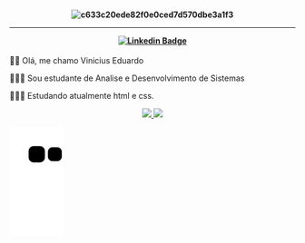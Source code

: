 <h4 align="center">
 
![c633c20ede82f0e0ced7d570dbe3a1f3](https://user-images.githubusercontent.com/70382532/138322189-2db8df52-9dcb-40a0-88a8-c365466bd33d.gif)

<hr>


[![Linkedin Badge](https://img.shields.io/badge/-Linkedin-blue?style=for-the-badge&logo=Linkedin&logoColor=white&link=https://github.com/arthurspk)](https://www.linkedin.com/in/vinicius-eduardo-938059229/)

</h4>





👋🏻 Olá, me chamo Vinicius Eduardo

👨🏻‍🎓 Sou estudante de Analise e Desenvolvimento de Sistemas

👩🏽‍💻 Estudando atualmente html e css.






<div align="center">
  <a href="https://github.com/Viniciuseduardo1">
  <img height="120em" src="https://github-readme-stats.vercel.app/api?username=Viniciuseduardo1&show_icons=true&theme=dark&include_all_commits=true&count_private=true"/>
  <img height="120em" src="https://github-readme-stats.vercel.app/api/top-langs/?username=Viniciuseduardo1&layout=compact&langs_count=7&theme=dark"/>
  
</div>

 ![Snake animation](https://github.com/rafaballerini/rafaballerini/blob/output/github-contribution-grid-snake.svg)


 
